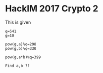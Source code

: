 # HackIM 2017 Crypto 2

This is given
```
q=541
g=10

pow(g,a)%q=298
pow(g,b)%q=330

pow(g,a*b)%q=399

Find a,b ??
```
